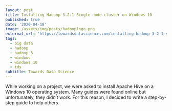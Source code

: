 ```yaml
---
layout: post
title: Installing Hadoop 3.2.1 Single node cluster on Windows 10
published: true
date: '2020-04-18'
image: /assets/img/posts/hadooplogo.png
external_url: 'https://towardsdatascience.com/installing-hadoop-3-2-1-single-node-cluster-on-windows-10-ac258dd48aef'
tags:
  - big data
  - hadoop
  - hadoop 3
  - windows
  - windows 10
  - tds
subtitle: Towards Data Science
---
```

While working on a project, we were asked to install Apache Hive on a Windows 10 operating system. Many guides were found online but unfortunately, they didn’t work. For this reason, I decided to write a step-by-step guide to help others.
